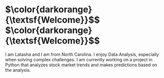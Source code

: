 # $\color{darkorange}{\textsf{Welcome}}$$ $\color{darkorange}{\textsf{Welcome}}$$


I am Latasha and I am from North Carolina.  I enjoy Data Analysis, especially when solving complex challenges.  I am currently working on a project in Python that analyzes stock market trends and makes predictions based on the analysis.

